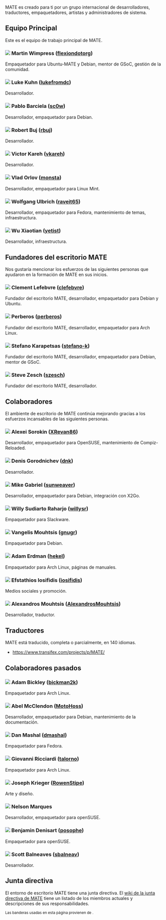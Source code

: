 <!--
.. link:
.. description:
.. tags:
.. date: 2011-12-05 07:25:21
.. title: Equipo
.. slug: team
-->

MATE es creado para ti por un grupo internacional de desarrolladores,
traductores, empaquetadores, artistas y administradores de sistema.

## Equipo Principal

Este es el equipo de trabajo principal de MATE.

### ![](/assets/img/flags/32/United%20Kingdom\(Great%20Britain\).png) Martin Wimpress ([flexiondotorg](https://github.com/flexiondotorg))

Empaquetador para Ubuntu-MATE y Debian, mentor de GSoC, gestión de la comunidad.

### ![](/assets/img/flags/32/USA.png) Luke Kuhn ([lukefromdc](https://github.com/lukefromdc))

Desarrollador.

### ![](/assets/img/flags/32/Galicia.png) Pablo Barciela ([sc0w](https://github.com/sc0w))

Desarrollador, empaquetador para Debian.

### ![](/assets/img/flags/32/Catalonia.png) Robert Buj ([rbuj](https://github.com/rbuj))

Desarrollador.

### ![](/assets/img/flags/32/Puerto%20Rico.png) Victor Kareh ([vkareh](https://github.com/vkareh))

Desarrollador.

### ![](/assets/img/flags/32/Russian%20Federation.png) Vlad Orlov ([monsta](https://github.com/monsta))

Desarrollador, empaquetador para Linux Mint.

### ![](/assets/img/flags/32/Germany.png) Wolfgang Ulbrich ([raveit65](https://github.com/raveit65))

Desarrollador, empaquetador para Fedora, mantenimiento de temas, infraestructura.

### ![](/assets/img/flags/32/China.png) Wu Xiaotian ([yetist](https://github.com/yetist))

Desarrollador, infraestructura.



## Fundadores del escritorio MATE

Nos gustaría mencionar los esfuerzos de las siguientes personas
que ayudaron en la formación de MATE en sus inicios.

### ![](/assets/img/flags/32/France.png) Clement Lefebvre ([clefebvre](https://github.com/clefebvre))

Fundador del escritorio MATE, desarrollador, empaquetador para Debian y Ubuntu.

### ![](/assets/img/flags/32/Argentina.png) Perberos ([perberos](https://github.com/perberos))

Fundador del escritorio MATE, desarrollador, empaquetador para Arch Linux.

### ![](/assets/img/flags/32/Italy.png) Stefano Karapetsas ([stefano-k](https://github.com/stefano-k))

Fundador del escritorio MATE, desarrollador, empaquetador para Debian, mentor de GSoC.

### ![](/assets/img/flags/32/USA.png) Steve Zesch ([szesch](https://github.com/szesch))

Fundador del escritorio MATE, desarrollador.



## Colaboradores

El ambiente de escritorio de MATE continúa mejorando gracias
a los esfuerzos incansables de las siguientes personas.

### ![](/assets/img/flags/32/Russian%20Federation.png) Alexei Sorokin ([XRevan86](https://github.com/XRevan86))

Desarrollador, empaquetador para OpenSUSE, mantenimiento de Compiz-Reloaded.

### ![](/assets/img/flags/32/Russian%20Federation.png) Denis Gorodnichev ([dnk](https://github.com/dnk))

Desarrollador.

### ![](/assets/img/flags/32/Germany.png) Mike Gabriel ([sunweaver](https://github.com/sunweaver))

Desarrollador, empaquetador para Debian, integración con X2Go.

### ![](/assets/img/flags/32/Indonesia.png) Willy Sudiarto Raharjo ([willysr](https://github.com/willysr))

Empaquetador para Slackware.

### ![](/assets/img/flags/32/Greece.png) Vangelis Mouhtsis ([gnugr](https://github.com/gnugr))

Empaquetador para Debian.

### ![](/assets/img/flags/32/USA.png) Adam Erdman ([hekel](https://github.com/hekel))

Empaquetador para Arch Linux, páginas de manuales.

### ![](/assets/img/flags/32/Greece.png) Efstathios Iosifidis ([iosifidis](https://github.com/iosifidis))

Medios sociales y promoción.

### ![](/assets/img/flags/32/Greece.png) Alexandros Mouhtsis ([AlexandrosMouhtsis](https://github.com/AlexandrosMouhtsis))

Desarrollador, traductor.



## Traductores

MATE está traducido, completa o parcialmente, en 140 idiomas.

  * <https://www.transifex.com/projects/p/MATE/>



## Colaboradores pasados

### ![](/assets/img/flags/32/USA.png) Adam Bickley ([bickman2k](https://github.com/bickman2k))

Empaquetador para Arch Linux.

### ![](/assets/img/flags/32/USA.png) Abel McClendon ([MotoHoss](https://github.com/MotoHoss))

Desarrollador, empaquetador para Debian, mantenimiento de la documentación.

### ![](/assets/img/flags/32/USA.png) Dan Mashal ([dmashal](https://github.com/dmashal))

Empaquetador para Fedora.

### ![](/assets/img/flags/32/Italy.png) Giovanni Ricciardi ([talorno](https://github.com/talorno))

Empaquetador para Arch Linux.

### ![](/assets/img/flags/32/USA.png) Joseph Krieger ([RowenStipe](https://github.com/RowenStipe))

Arte y diseño.

### ![](/assets/img/flags/32/Portugal.png) Nelson Marques

Desarrollador, empaquetador para openSUSE.

### ![](/assets/img/flags/32/France.png) Benjamin Denisart ([posophe](https://github.com/posophe))

Empaquetador para openSUSE.

### ![](/assets/img/flags/32/Canada.png) Scott Balneaves ([sbalneav](https://github.com/sbalneav))

Desarrollador.



## Junta directiva

El entorno de escritorio MATE tiene una junta directiva. El
[wiki de la junta directiva de MATE](http://wiki.mate-desktop.com/board)
tiene un listado de los miembros actuales y descripciones de sus
responsabilidades.

<small>
Las banderas usadas en esta página provienen de <http://www.icondrawer.com>.
</small>
